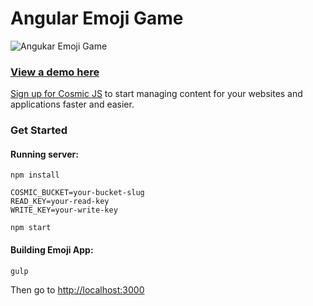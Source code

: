# Angular Emoji Game
![Angukar Emoji Game](https://cosmicjs.com/uploads/199c1a20-6571-11e7-9c7d-5db69f32654d-angular-emoji-app.png)
### [View a demo here](http://angular-emoji-game.cosmicapp.co/)
[Sign up for Cosmic JS](https://cosmicjs.com/) to start managing content for your websites and applications faster and easier.
### Get Started


#### Running server:
```
npm install

COSMIC_BUCKET=your-bucket-slug 
READ_KEY=your-read-key 
WRITE_KEY=your-write-key 

npm start
```

#### Building Emoji App:
```
gulp
```
Then go to [http://localhost:3000](http://localhost:3000)


